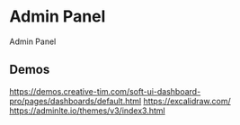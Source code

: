 # Admin Panel

Admin Panel

## Demos

https://demos.creative-tim.com/soft-ui-dashboard-pro/pages/dashboards/default.html
https://excalidraw.com/
https://adminlte.io/themes/v3/index3.html

